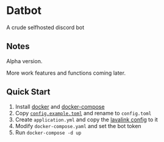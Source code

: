 # Datbot

A crude selfhosted discord bot

## Notes

Alpha version.

More work features and functions coming later.

## Quick Start

1. Install [docker](https://docs.docker.com/get-docker/) and [docker-compose](https://docs.docker.com/compose/install/)
1. Copy [`config.example.toml`](config.example.toml) and rename to `config.toml`
1. Create `application.yml` and copy the [lavalink config](https://github.com/freyacodes/Lavalink/blob/master/LavalinkServer/application.yml.example) to it
1. Modify `docker-compose.yaml` and set the bot token
1. Run `docker-compose -d up`
